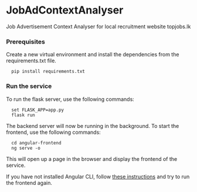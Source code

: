 # JobAdContextAnalyser
Job Advertisement Context Analyser for local recruitment website topjobs.lk

### Prerequisites
Create a new virtual environment and install the dependencies from the requirements.txt file.
```
  pip install requirements.txt
```

### Run the service
To run the flask server, use the following commands:
```
  set FLASK_APP=app.py
  flask run
```
The backend server will now be running in the background. To start the frontend, use the following commands:
```
  cd angular-frontend
  ng serve -o
```
This will open up a page in the browser and display the frontend of the service.

If you have not installed Angular CLI, follow [these instructions](https://angular.io/guide/setup-local) and try to run the frontend again.
